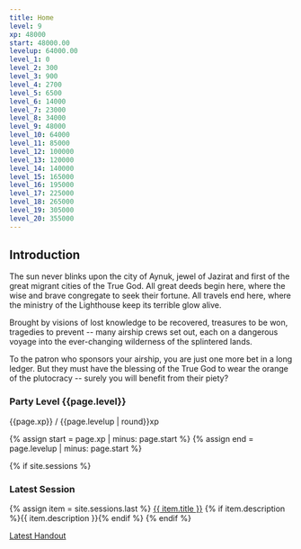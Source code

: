 ```yaml
---
title: Home
level: 9
xp: 48000
start: 48000.00
levelup: 64000.00
level_1: 0
level_2: 300
level_3: 900
level_4: 2700
level_5: 6500
level_6: 14000
level_7: 23000
level_8: 34000
level_9: 48000
level_10: 64000
level_11: 85000
level_12: 100000
level_13: 120000
level_14: 140000
level_15: 165000
level_16: 195000
level_17: 225000
level_18: 265000
level_19: 305000
level_20: 355000
---
```


## Introduction

The sun never blinks upon the city of Aynuk, jewel of Jazirat and first of the great migrant cities of the True God. All great deeds begin here, where the wise and brave congregate to seek their fortune. All travels end here, where the ministry of the Lighthouse keep its terrible glow alive.

Brought by visions of lost knowledge to be recovered, treasures to be won, tragedies to prevent -- many airship crews set out, each on a dangerous voyage into the ever-changing wilderness of the splintered lands.

To the patron who sponsors your airship, you are just one more bet in a long ledger. But they must have the blessing of the True God to wear the orange of the plutocracy -- surely you will benefit from their piety?

### Party Level {{page.level}}
{{page.xp}} / {{page.levelup | round}}xp
<div class="progress">
    {% assign start = page.xp | minus: page.start %}
    {% assign end = page.levelup | minus: page.start %}
    <span style="width: {{start | divided_by: end | times: 100}}%"></span>
</div>

{% if site.sessions %}
### Latest Session
{% assign item = site.sessions.last %}
<a href="{{ item.url }}">{{ item.title }}</a>
{% if item.description %}<span class="description">{{ item.description }}</span>{% endif %}
{% endif %}

<a href="{{ '/assets/' | append: 'csd2.pdf' | relative_url }}">Latest Handout</a>

